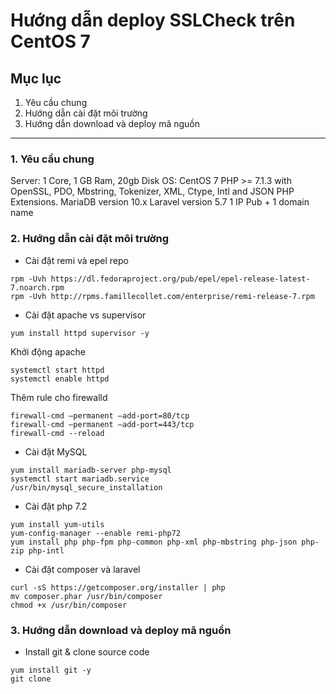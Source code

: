 # Hướng dẫn deploy SSLCheck trên CentOS 7

## Mục lục

1. Yêu cầu chung
2. Hướng dẫn cài đặt môi trường
3. Hướng dẫn download và deploy mã nguồn

-------------------------------------------

### 1. Yêu cầu chung

Server: 1 Core, 1 GB Ram, 20gb Disk
OS: CentOS 7
PHP >= 7.1.3 with OpenSSL, PDO, Mbstring, Tokenizer, XML, Ctype, Intl and JSON PHP Extensions.
MariaDB version 10.x
Laravel version 5.7
1 IP Pub + 1 domain name

### 2. Hướng dẫn cài đặt môi trường

- Cài đặt remi và epel repo

```
rpm -Uvh https://dl.fedoraproject.org/pub/epel/epel-release-latest-7.noarch.rpm
rpm -Uvh http://rpms.famillecollet.com/enterprise/remi-release-7.rpm
```

- Cài đặt apache vs supervisor

`yum install httpd supervisor -y`

Khởi động apache

```
systemctl start httpd
systemctl enable httpd
```

Thêm rule cho firewalld

```
firewall-cmd –permanent –add-port=80/tcp
firewall-cmd –permanent –add-port=443/tcp
firewall-cmd --reload
```

- Cài đặt MySQL

```
yum install mariadb-server php-mysql
systemctl start mariadb.service
/usr/bin/mysql_secure_installation
```

- Cài đặt php 7.2


```
yum install yum-utils
yum-config-manager --enable remi-php72
yum install php php-fpm php-common php-xml php-mbstring php-json php-zip php-intl
```

- Cài đặt composer và laravel

```
curl -sS https://getcomposer.org/installer | php
mv composer.phar /usr/bin/composer
chmod +x /usr/bin/composer
```

### 3. Hướng dẫn download và deploy mã nguồn

- Install git & clone source code

```
yum install git -y
git clone 
```
